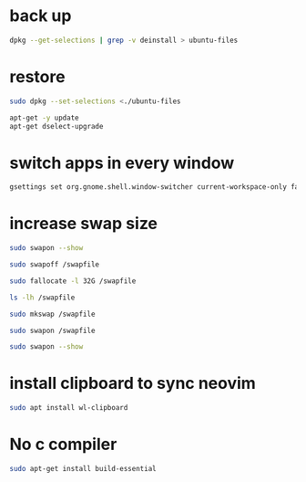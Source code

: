 # back up

```bash
dpkg --get-selections | grep -v deinstall > ubuntu-files
```

# restore

```bash
sudo dpkg --set-selections <./ubuntu-files

apt-get -y update
apt-get dselect-upgrade
```

# switch apps in every window

```bash
gsettings set org.gnome.shell.window-switcher current-workspace-only false
```

# increase swap size

```bash
sudo swapon --show
```

```bash
sudo swapoff /swapfile
```

```bash
sudo fallocate -l 32G /swapfile
```

```bash
ls -lh /swapfile
```

```bash
sudo mkswap /swapfile
```

```bash
sudo swapon /swapfile
```

```bash
sudo swapon --show
```

# install clipboard to sync neovim

```bash
sudo apt install wl-clipboard
```

# No c compiler

```bash
sudo apt-get install build-essential
```
